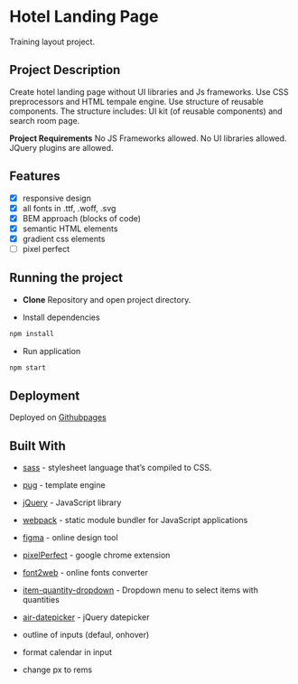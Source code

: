 # Hotel Landing Page

Training layout project.

## Project Description

Create hotel landing page without UI libraries and Js frameworks. Use CSS preprocessors and HTML tempale engine.
Use structure of reusable components.
The structure includes: UI kit (of reusable components) and search room page.

**Project Requirements**
No JS Frameworks allowed.
No UI libraries allowed.
JQuery plugins are allowed.

## Features

- [x] responsive design
- [x] all fonts in .ttf, .woff, .svg
- [x] BEM approach (blocks of code)
- [x] semantic HTML elements
- [x] gradient css elements
- [ ] pixel perfect

## Running the project

- **Clone** Repository and open project directory.

- Install dependencies

```bash
npm install
```

- Run application

```bash
npm start
```

## Deployment

Deployed on [Githubpages](https://olgaaleshina.github.io/hotel-landing-page/)

## Built With

- [sass](https://sass-lang.com/) - stylesheet language that’s compiled to CSS.
- [pug](https://pugjs.org/api/getting-started.html) - template engine
- [jQuery](https://jquery.com/) - JavaScript library
- [webpack](https://webpack.js.org/) - static module bundler for JavaScript applications
- [figma](https://www.figma.com/) - online design tool
- [pixelPerfect]() - google chrome extension
- [font2web](http://www.font2web.com/) - online fonts converter
- [item-quantity-dropdown](https://www.npmjs.com/package/item-quantity-dropdown) - Dropdown menu to select items with quantities
- [air-datepicker](https://www.npmjs.com/package/air-datepicker) - jQuery datepicker

- outline of inputs (defaul, onhover)
- format calendar in input
- change px to rems
